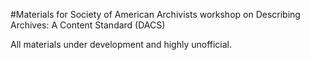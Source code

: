 #Materials for Society of American Archivists workshop on Describing Archives: A Content Standard (DACS)

All materials under development and highly unofficial.

